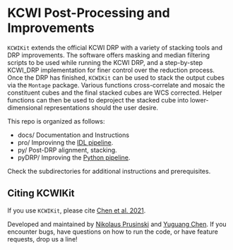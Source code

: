 # KCWI Post-Processing and Improvements

`KCWIKit` extends the official KCWI DRP with a variety of stacking tools and DRP improvements. The software offers masking and median filtering scripts to be used while running the KCWI DRP, and a step-by-step KCWI_DRP implementation for finer control over the reduction process. Once the DRP has finished, `KCWIKit` can be used to stack the output cubes via the `Montage` package. Various functions cross-correlate and mosaic the constituent cubes and the final stacked cubes are WCS corrected. Helper functions can then be used to deproject the stacked cube into lower-dimensional representations should the user desire.

This repo is organized as follows:
- docs/ Documentation and Instructions
- pro/ Improvinng the [IDL pipeline](https://github.com/Keck-DataReductionPipelines/KcwiDRP).
- py/ Post-DRP alignment, stacking.
- pyDRP/ Improving the [Python pipeline](https://kcwi-drp.readthedocs.io/en/latest/). 

Check the subdirectories for additional instructions and prerequisites. 

## Citing KCWIKit

If you use `KCWIKit`, please cite [Chen et al. 2021](https://ui.adsabs.harvard.edu/abs/2021MNRAS.508...19C).

Developed and maintained by [Nikolaus Prusinski](mailto:nik@astro.caltech.edu) and [Yuguang Chen](mailto:yugchen@ucdavis.edu). If you encounter bugs, have questions on how to run the code, or have feature requests, drop us a line! 


